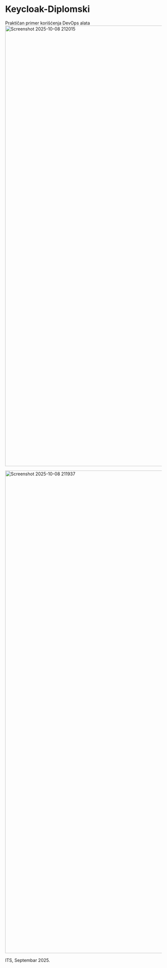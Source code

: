 # Keycloak-Diplomski
Praktičan primer korišćenja DevOps alata
<img width="2907" height="1415" alt="Screenshot 2025-10-08 212015" src="https://github.com/user-attachments/assets/f37ca677-3296-46c0-baab-0a40605c89a9" />

<img width="2571" height="1550" alt="Screenshot 2025-10-08 211937" src="https://github.com/user-attachments/assets/25a3e74d-4390-4f99-ad24-c1ab6a6a2ec5" />

ITS, Septembar 2025.


